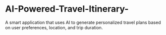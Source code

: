# AI-Powered-Travel-Itinerary-
A smart application that uses AI to generate personalized travel plans based on user preferences, location, and trip duration.
